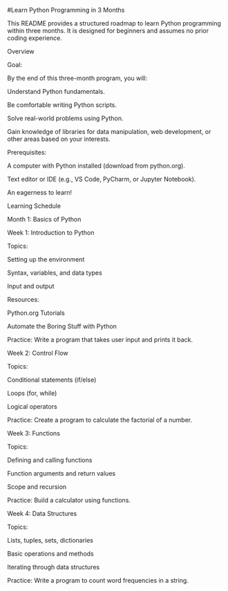 #Learn Python Programming in 3 Months

This README provides a structured roadmap to learn Python programming within three months. It is designed for beginners and assumes no prior coding experience.

Overview

Goal:

By the end of this three-month program, you will:

Understand Python fundamentals.

Be comfortable writing Python scripts.

Solve real-world problems using Python.

Gain knowledge of libraries for data manipulation, web development, or other areas based on your interests.

Prerequisites:

A computer with Python installed (download from python.org).

Text editor or IDE (e.g., VS Code, PyCharm, or Jupyter Notebook).

An eagerness to learn!

Learning Schedule

Month 1: Basics of Python

Week 1: Introduction to Python

Topics:

Setting up the environment

Syntax, variables, and data types

Input and output

Resources:

Python.org Tutorials

Automate the Boring Stuff with Python

Practice: Write a program that takes user input and prints it back.

Week 2: Control Flow

Topics:

Conditional statements (if/else)

Loops (for, while)

Logical operators

Practice: Create a program to calculate the factorial of a number.

Week 3: Functions

Topics:

Defining and calling functions

Function arguments and return values

Scope and recursion

Practice: Build a calculator using functions.

Week 4: Data Structures

Topics:

Lists, tuples, sets, dictionaries

Basic operations and methods

Iterating through data structures

Practice: Write a program to count word frequencies in a string.
